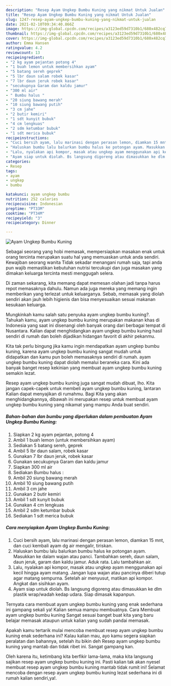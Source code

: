 ```yaml
---
description: "Resep Ayam Ungkep Bumbu Kuning yang nikmat Untuk Jualan"
title: "Resep Ayam Ungkep Bumbu Kuning yang nikmat Untuk Jualan"
slug: 1247-resep-ayam-ungkep-bumbu-kuning-yang-nikmat-untuk-jualan
date: 2021-02-10T09:34:40.866Z
image: https://img-global.cpcdn.com/recipes/a3123ed59d7310b1/680x482cq70/ayam-ungkep-bumbu-kuning-foto-resep-utama.jpg
thumbnail: https://img-global.cpcdn.com/recipes/a3123ed59d7310b1/680x482cq70/ayam-ungkep-bumbu-kuning-foto-resep-utama.jpg
cover: https://img-global.cpcdn.com/recipes/a3123ed59d7310b1/680x482cq70/ayam-ungkep-bumbu-kuning-foto-resep-utama.jpg
author: Emma Hansen
ratingvalue: 4.2
reviewcount: 13
recipeingredient:
- "2 kg ayam pejantan potong 4"
- "1 buah lemon untuk membersihkan ayam"
- "5 batang sereh geprek"
- "5 lbr daun salam robek kasar"
- "7 lbr daun jeruk robek kasar"
- "secukupnya Garam dan kaldu jamur"
- "300 ml air"
- " Bumbu halus "
- "20 siung bawang merah"
- "10 siung bawang putih"
- "3 cm jahe"
- "2 butir kemiri"
- "1 sdt kunyit bubuk"
- "4 cm lengkuas"
- "2 sdm ketumbar bubuk"
- "1 sdt merica bubuk"
recipeinstructions:
- "Cuci bersih ayam, lalu marinasi dengan perasan lemon, diamkan 15 mnt, dan cuci kembali ayam dg air mengalir, tiriskan."
- "Haluskan bumbu lalu balurkan bumbu halus ke potongan ayam. Masukkan ke dalam wajan atau panci. Tambahkan sereh, daun salam, daun jeruk, garam dan kaldu jamur. Aduk rata. Lalu tambahkan air."
- "Lalu, nyalakan api kompor, masak atau ungkep ayam menggunakan api kecil hingga ayam matang. Jangan lupa wajan atau pancinya diberi tutup agar matang sempurna. Setelah air menyusut, matikan api kompor. Angkat dan sisihkan ayam."
- "Ayam siap untuk diolah. Bs langsung digoreng atau dimasukkan ke dlm plastik wrap/wadah kedap udara. Siap dimasak kapanpun."
categories:
- Resep
tags:
- ayam
- ungkep
- bumbu

katakunci: ayam ungkep bumbu 
nutrition: 252 calories
recipecuisine: Indonesian
preptime: "PT33M"
cooktime: "PT34M"
recipeyield: "3"
recipecategory: Dinner

---
```



![Ayam Ungkep Bumbu Kuning](https://img-global.cpcdn.com/recipes/a3123ed59d7310b1/680x482cq70/ayam-ungkep-bumbu-kuning-foto-resep-utama.jpg)

Sebagai seorang yang hobi memasak, mempersiapkan masakan enak untuk orang tercinta merupakan suatu hal yang memuaskan untuk anda sendiri. Kewajiban seorang  wanita Tidak sekadar menangani rumah saja, tapi anda pun wajib memastikan kebutuhan nutrisi tercukupi dan juga masakan yang dimakan keluarga tercinta mesti menggugah selera.

Di zaman  sekarang, kita memang dapat memesan olahan jadi tanpa harus repot memasaknya dahulu. Namun ada juga mereka yang memang ingin memberikan yang terlezat untuk keluarganya. Sebab, memasak yang diolah sendiri akan jauh lebih higienis dan bisa menyesuaikan sesuai makanan kesukaan keluarga. 



Mungkinkah kamu salah satu penyuka ayam ungkep bumbu kuning?. Tahukah kamu, ayam ungkep bumbu kuning merupakan makanan khas di Indonesia yang saat ini disenangi oleh banyak orang dari berbagai tempat di Nusantara. Kalian dapat menghidangkan ayam ungkep bumbu kuning hasil sendiri di rumah dan boleh dijadikan hidangan favorit di akhir pekanmu.

Kita tak perlu bingung jika kamu ingin mendapatkan ayam ungkep bumbu kuning, karena ayam ungkep bumbu kuning sangat mudah untuk didapatkan dan kamu pun boleh memasaknya sendiri di rumah. ayam ungkep bumbu kuning dapat diolah memalui beraneka cara. Kini ada banyak banget resep kekinian yang membuat ayam ungkep bumbu kuning semakin lezat.

Resep ayam ungkep bumbu kuning juga sangat mudah dibuat, lho. Kita jangan capek-capek untuk membeli ayam ungkep bumbu kuning, lantaran Kalian dapat menyajikan di rumahmu. Bagi Kita yang akan menghidangkannya, dibawah ini merupakan resep untuk membuat ayam ungkep bumbu kuning yang nikamat yang mampu Anda buat sendiri.

<!--inarticleads1-->

##### Bahan-bahan dan bumbu yang diperlukan dalam pembuatan Ayam Ungkep Bumbu Kuning:

1. Siapkan 2 kg ayam pejantan, potong 4
1. Ambil 1 buah lemon (untuk membersihkan ayam)
1. Sediakan 5 batang sereh, geprek
1. Ambil 5 lbr daun salam, robek kasar
1. Gunakan 7 lbr daun jeruk, robek kasar
1. Gunakan secukupnya Garam dan kaldu jamur
1. Siapkan 300 ml air
1. Sediakan  Bumbu halus :
1. Ambil 20 siung bawang merah
1. Ambil 10 siung bawang putih
1. Ambil 3 cm jahe
1. Gunakan 2 butir kemiri
1. Ambil 1 sdt kunyit bubuk
1. Gunakan 4 cm lengkuas
1. Ambil 2 sdm ketumbar bubuk
1. Sediakan 1 sdt merica bubuk




<!--inarticleads2-->

##### Cara menyiapkan Ayam Ungkep Bumbu Kuning:

1. Cuci bersih ayam, lalu marinasi dengan perasan lemon, diamkan 15 mnt, dan cuci kembali ayam dg air mengalir, tiriskan.
1. Haluskan bumbu lalu balurkan bumbu halus ke potongan ayam. Masukkan ke dalam wajan atau panci. Tambahkan sereh, daun salam, daun jeruk, garam dan kaldu jamur. Aduk rata. Lalu tambahkan air.
1. Lalu, nyalakan api kompor, masak atau ungkep ayam menggunakan api kecil hingga ayam matang. Jangan lupa wajan atau pancinya diberi tutup agar matang sempurna. Setelah air menyusut, matikan api kompor. Angkat dan sisihkan ayam.
1. Ayam siap untuk diolah. Bs langsung digoreng atau dimasukkan ke dlm plastik wrap/wadah kedap udara. Siap dimasak kapanpun.




Ternyata cara membuat ayam ungkep bumbu kuning yang enak sederhana ini gampang sekali ya! Kalian semua mampu membuatnya. Cara Membuat ayam ungkep bumbu kuning Sangat sesuai banget buat kita yang baru belajar memasak ataupun untuk kalian yang sudah pandai memasak.

Apakah kamu tertarik mulai mencoba membuat resep ayam ungkep bumbu kuning enak sederhana ini? Kalau kalian mau, ayo kamu segera siapkan peralatan dan bahannya, setelah itu bikin deh Resep ayam ungkep bumbu kuning yang mantab dan tidak ribet ini. Sangat gampang kan. 

Oleh karena itu, ketimbang kita berfikir lama-lama, maka kita langsung sajikan resep ayam ungkep bumbu kuning ini. Pasti kalian tak akan nyesel membuat resep ayam ungkep bumbu kuning mantab tidak rumit ini! Selamat mencoba dengan resep ayam ungkep bumbu kuning lezat sederhana ini di rumah kalian sendiri,ya!.

